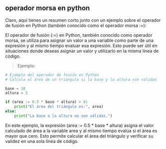 ## operador morsa en python ##
Claro, aquí tienes un resumen corto junto con un ejemplo sobre el operador de fusión en Python (también conocido como el operador morsa :=):

El operador de fusión (:=) en Python, también conocido como operador morsa, se utiliza para asignar un valor a una variable como parte de una expresión y al mismo tiempo evaluar esa expresión. Esto puede ser útil en situaciones donde deseas asignar un valor y utilizarlo en la misma línea de código.

>Ejemplo:

```python
# Ejemplo del operador de fusión en Python
# Calcula el área de un triángulo si la base y la altura son válidas

base = 10
altura = 5

if (area := 0.5 * base * altura) > 0:
    print("El área del triángulo es:", area)
else:
    print("La base o la altura no son válidas.")
```


En este ejemplo, la expresión (area := 0.5 * base * altura) asigna el valor calculado de área a la variable area y al mismo tiempo evalúa si el área es mayor que cero. Esto permite calcular el área del triángulo y verificar su validez en una sola línea de código.